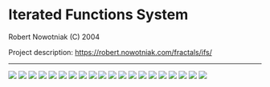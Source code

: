 # Iterated Functions System

Robert Nowotniak (C) 2004

Project description:  https://robert.nowotniak.com/fractals/ifs/

--------------

![](img/barnsley.png)
![](img/chaos1.png)
![](img/choinka.png)
![](img/drzewo1.png)
![](img/drzewo2.png)
![](img/drzewo3.png)
![](img/drzewo4.png)
![](img/dywan.png)
![](img/galazka.png)
![](img/krysztal.png)
![](img/labirynt.png)
![](img/pieciokat.png)
![](img/piorko.png)
![](img/screenshot.png)
![](img/smok1.png)
![](img/smok2.png)
![](img/spirala.png)
![](img/trojkat1.png)
![](img/trojkat2.png)
![](img/trojkat3.png)


